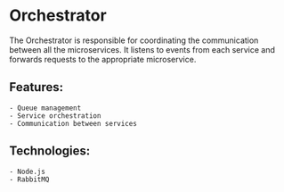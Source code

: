# Orchestrator

The Orchestrator is responsible for coordinating the communication between all the microservices. It listens to events from each service and forwards requests to the appropriate microservice.

## Features:

    - Queue management
    - Service orchestration
    - Communication between services

## Technologies:

    - Node.js
    - RabbitMQ
